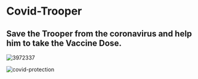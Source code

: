 
# Covid-Trooper

## Save the Trooper from the coronavirus and help him to take the Vaccine Dose.

![3972337](https://user-images.githubusercontent.com/53824950/127728962-963d2d51-4e27-4d06-9cf7-644848d2a665.jpg)

![covid-protection](https://user-images.githubusercontent.com/53824950/127728865-6bb4c5cd-81a6-453c-b574-f278cbb182d7.png)


